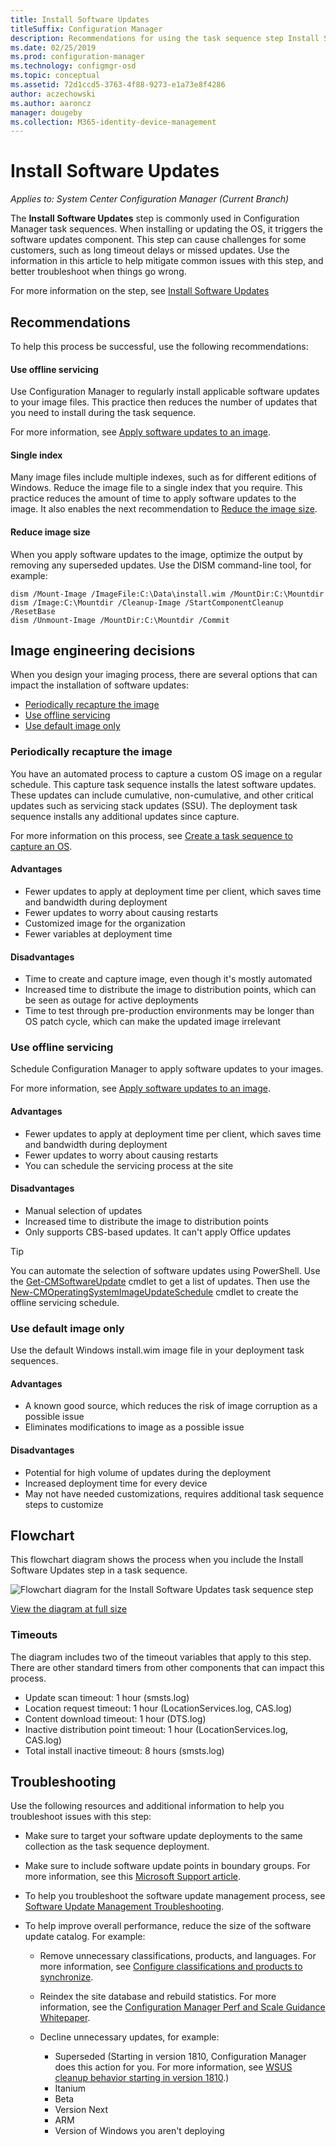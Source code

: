 ```yaml
---
title: Install Software Updates
titleSuffix: Configuration Manager
description: Recommendations for using the task sequence step Install Software Updates in Configuration Manager.
ms.date: 02/25/2019
ms.prod: configuration-manager
ms.technology: configmgr-osd
ms.topic: conceptual
ms.assetid: 72d1ccd5-3763-4f88-9273-e1a73e8f4286
author: aczechowski
ms.author: aaroncz
manager: dougeby
ms.collection: M365-identity-device-management
---
```


# Install Software Updates

*Applies to: System Center Configuration Manager (Current Branch)*

The **Install Software Updates** step is commonly used in Configuration Manager task sequences. When installing or updating the OS, it triggers the software updates component. This step can cause challenges for some customers, such as long timeout delays or missed updates. Use the information in this article to help mitigate common issues with this step, and better troubleshoot when things go wrong.

For more information on the step, see [Install Software Updates](/sccm/osd/understand/task-sequence-steps#BKMK_InstallSoftwareUpdates)



## Recommendations

To help this process be successful, use the following recommendations:

#### Use offline servicing
Use Configuration Manager to regularly install applicable software updates to your image files. This practice then reduces the number of updates that you need to install during the task sequence. 

For more information, see [Apply software updates to an image](/sccm/osd/get-started/manage-operating-system-images#BKMK_OSImagesApplyUpdates).


#### Single index
Many image files include multiple indexes, such as for different editions of Windows. Reduce the image file to a single index that you require. This practice reduces the amount of time to apply software updates to the image. It also enables the next recommendation to [Reduce the image size](#bkmk_resetbase). 


#### <a name="bkmk_resetbase"></a> Reduce image size
When you apply software updates to the image, optimize the output by removing any superseded updates. Use the DISM command-line tool, for example: 

```
dism /Mount-Image /ImageFile:C:\Data\install.wim /MountDir:C:\Mountdir
dism /Image:C:\Mountdir /Cleanup-Image /StartComponentCleanup /ResetBase 
dism /Unmount-Image /MountDir:C:\Mountdir /Commit  
```



## Image engineering decisions

When you design your imaging process, there are several options that can impact the installation of software updates:

- [Periodically recapture the image](#bkmk_goldimage)  
- [Use offline servicing](#bkmk_offline)  
- [Use default image only](#bkmk_installwim)


### <a name="bkmk_goldimage"></a> Periodically recapture the image

You have an automated process to capture a custom OS image on a regular schedule. This capture task sequence installs the latest software updates. These updates can include cumulative, non-cumulative, and other critical updates such as servicing stack updates (SSU). The deployment task sequence installs any additional updates since capture.

For more information on this process, see [Create a task sequence to capture an OS](/sccm/osd/deploy-use/create-a-task-sequence-to-capture-an-operating-system).


#### Advantages
- Fewer updates to apply at deployment time per client, which saves time and bandwidth during deployment
- Fewer updates to worry about causing restarts
- Customized image for the organization
- Fewer variables at deployment time

#### Disadvantages 
- Time to create and capture image, even though it's mostly automated
- Increased time to distribute the image to distribution points, which can be seen as outage for active deployments
- Time to test through pre-production environments may be longer than OS patch cycle, which can make the updated image irrelevant 


### <a name="bkmk_offline"></a> Use offline servicing

Schedule Configuration Manager to apply software updates to your images. 

For more information, see [Apply software updates to an image](/sccm/osd/get-started/manage-operating-system-images#BKMK_OSImagesApplyUpdates).


#### Advantages
- Fewer updates to apply at deployment time per client, which saves time and bandwidth during deployment
- Fewer updates to worry about causing restarts
- You can schedule the servicing process at the site

#### Disadvantages 
- Manual selection of updates 
- Increased time to distribute the image to distribution points
- Only supports CBS-based updates. It can't apply Office updates

> [!Tip]  
> You can automate the selection of software updates using PowerShell. Use the [Get-CMSoftwareUpdate](https://docs.microsoft.com/powershell/module/configurationmanager/get-cmsoftwareupdate?view=sccm-ps) cmdlet to get a list of updates. Then use the [New-CMOperatingSystemImageUpdateSchedule](https://docs.microsoft.com/powershell/module/configurationmanager/new-cmoperatingsystemimageupdateschedule?view=sccm-ps) cmdlet to create the offline servicing schedule.  


### <a name="bkmk_installwim"></a> Use default image only

Use the default Windows install.wim image file in your deployment task sequences.

#### Advantages
- A known good source, which reduces the risk of image corruption as a possible issue
- Eliminates modifications to image as a possible issue

#### Disadvantages 
- Potential for high volume of updates during the deployment
- Increased deployment time for every device
- May not have needed customizations, requires additional task sequence steps to customize



## Flowchart

This flowchart diagram shows the process when you include the Install Software Updates step in a task sequence.

![Flowchart diagram for the Install Software Updates task sequence step](media/ts-step-install-software-updates.svg)

[View the diagram at full size](media/ts-step-install-software-updates.svg)


### Timeouts

The diagram includes two of the timeout variables that apply to this step. There are other standard timers from other components that can impact this process. 

- Update scan timeout: 1 hour (smsts.log)  
- Location request timeout: 1 hour (LocationServices.log, CAS.log)  
- Content download timeout: 1 hour (DTS.log)  
- Inactive distribution point timeout: 1 hour (LocationServices.log, CAS.log)  
- Total install inactive timeout: 8 hours (smsts.log)  



## Troubleshooting

Use the following resources and additional information to help you troubleshoot issues with this step:

- Make sure to target your software update deployments to the same collection as the task sequence deployment.  

- Make sure to include software update points in boundary groups. For more information, see this [Microsoft Support article](https://support.microsoft.com/help/4041012/1702-clients-do-not-get-software-updates-from-configuration-manager).  

- To help you troubleshoot the software update management process, see [Software Update Management Troubleshooting](https://support.microsoft.com/help/10680/software-update-management-troubleshooting-in-configuration-manager).  

- To help improve overall performance, reduce the size of the software update catalog. For example:  

    - Remove unnecessary classifications, products, and languages. For more information, see [Configure classifications and products to synchronize](/sccm/sum/get-started/configure-classifications-and-products).  

    - Reindex the site database and rebuild statistics. For more information, see the [Configuration Manager Perf and Scale Guidance Whitepaper](https://gallery.technet.microsoft.com/Configuration-Manager-ba55428e).  

    - Decline unnecessary updates, for example:
        - Superseded (Starting in version 1810, Configuration Manager does this action for you. For more information, see [WSUS cleanup behavior starting in version 1810](/sccm/sum/deploy-use/software-updates-maintenance#wsus-cleanup-behavior-starting-in-version-1810).)
        - Itanium
        - Beta
        - Version Next
        - ARM
        - Version of Windows you aren't deploying

